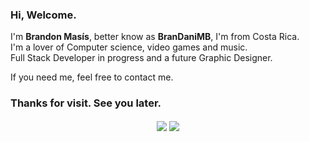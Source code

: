 ### Hi, Welcome.
I'm **Brandon Masís**, better know as **BranDaniMB**, I'm from Costa Rica.<br/>
I'm a lover of Computer science, video games and music.<br/>
Full Stack Developer in progress and a future Graphic Designer.

If you need me, feel free to contact me.

### Thanks for visit. See you later.

<p align="center" title="anuraghazra/github-readme-stats">
  <img align="center" src="https://github-readme-stats.vercel.app/api?username=brandanimb&count_private=true&show_icons=true&theme=graywhite" />
  <img align="center" src="https://github-readme-stats.vercel.app/api/top-langs/?username=brandanimb&layout=compact&theme=graywhite" />
</p>




